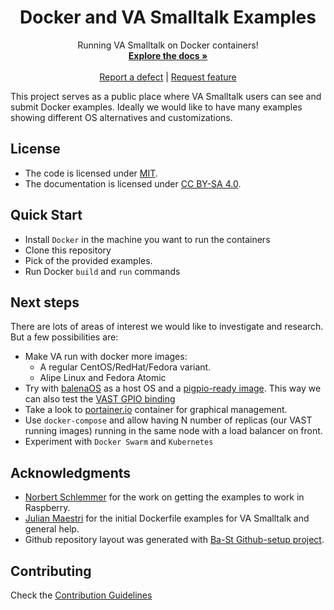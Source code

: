 <p align="center">
<!---<img src="assets/logos/128x128.png">-->
 <h1 align="center">Docker and VA Smalltalk Examples</h1>
  <p align="center">
    Running VA Smalltalk on Docker containers!
    <br>
    <a href="docs/"><strong>Explore the docs »</strong></a>
    <br>
    <br>
    <a href="https://github.com/vasmalltalk/docker-examples/issues/new?labels=Type%3A+Defect">Report a defect</a>
    |
    <a href="https://github.com/vasmalltalk/docker-examples/issues/new?labels=Type%3A+Feature">Request feature</a>
  </p>
</p>

<!---
[![GitHub release](https://img.shields.io/github/release/vasmalltalk/docker-examples.svg)](https://github.com/vasmalltalk/docker-examples/releases/latest)
[![Build Status](https://travis-ci.com/vasmalltalk/docker-examples.svg?branch=release-candidate)](https://travis-ci.com/vasmalltalk/docker-examples)
[![Coverage Status](https://coveralls.io/repos/github/vasmalltalk/docker-examples/badge.svg?branch=release-candidate)](https://coveralls.io/github/vasmalltalk/docker-examples?branch=release-candidate)
-->

This project serves as a public place where VA Smalltalk users can see and submit Docker examples. Ideally we would like to have many examples showing different OS alternatives and customizations.


## License
- The code is licensed under [MIT](LICENSE).
- The documentation is licensed under [CC BY-SA 4.0](http://creativecommons.org/licenses/by-sa/4.0/).

## Quick Start

- Install `Docker` in the machine you want to run the containers
- Clone this repository
- Pick of the provided examples.
- Run Docker `build` and `run` commands


## Next steps

There are lots of areas of interest we would like to investigate and research. But a few possibilities are:

- Make VA run with docker more images:
  - A regular CentOS/RedHat/Fedora variant.
  - Alipe Linux and Fedora Atomic
- Try with [balenaOS](https://www.balena.io/os/) as a host OS and a [pigpio-ready image](https://github.com/lachatak/rpi-pigpio). This way we can also test the [VAST GPIO binding](http://vastgoodies.com/projects/Raspberry%2520Pi%2520Hardware%2520Interface)
- Take a look to [portainer.io](https://www.portainer.io/) container for graphical management.
- Use `docker-compose` and allow having N number of replicas (our VAST running images) running in the same node with a load balancer on front.
- Experiment with `Docker Swarm` and `Kubernetes`


## Acknowledgments

- [Norbert Schlemmer](https://github.com/Noschvie) for the work on getting the examples to work in Raspberry.
- [Julian Maestri](https://github.com/serpi90) for the initial Dockerfile examples for VA Smalltalk and general help.
- Github repository layout was generated with [Ba-St Github-setup project](https://github.com/ba-st/GitHub-setup).


## Contributing

Check the [Contribution Guidelines](CONTRIBUTING.md)
